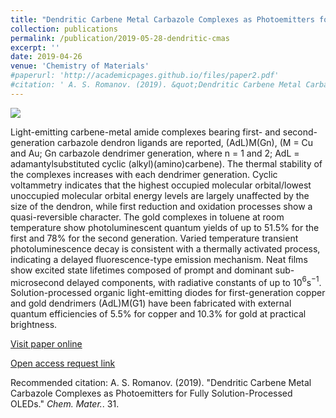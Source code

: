 ```yaml
---
title: "Dendritic Carbene Metal Carbazole Complexes as Photoemitters for Fully Solution-Processed OLEDs"
collection: publications
permalink: /publication/2019-05-28-dendritic-cmas
excerpt: ''
date: 2019-04-26
venue: 'Chemistry of Materials'
#paperurl: 'http://academicpages.github.io/files/paper2.pdf'
#citation: ' A. S. Romanov. (2019). &quot;Dendritic Carbene Metal Carbazole Complexes as Photoemitters for Fully Solution-Processed OLEDs.&quot; <i>Chem. Mater.</i>. 31.'
---
```


![](http://bdoptoelectronics.github.io/images/dendritic_CMAs_TOC.png)

Light-emitting carbene-metal amide complexes bearing first- and second-generation carbazole dendron ligands are reported, (AdL)M(Gn), (M = Cu and Au; Gn carbazole dendrimer generation, where n = 1 and 2; AdL = adamantylsubstituted cyclic (alkyl)(amino)carbene). The thermal stability of the complexes increases with each dendrimer generation. Cyclic voltammetry indicates that the highest occupied molecular orbital/lowest unoccupied molecular orbital energy levels are largely unaffected by the size of the dendron, while first reduction and oxidation processes show a quasi-reversible character. The gold complexes in toluene at room temperature show photoluminescent quantum yields of up to 51.5% for the first and 78% for the second generation. Varied temperature transient photoluminescence decay is consistent with a thermally activated process, indicating a delayed fluorescence-type emission mechanism. Neat films show excited state lifetimes composed of prompt and dominant sub-microsecond delayed components, with radiative constants of up to 10$^6$s$^{−1}$. Solution-processed organic light-emitting diodes for first-generation copper and gold dendrimers (AdL)M(G1) have been fabricated with external quantum efficiencies of 5.5% for copper and 10.3% for gold at practical brightness.

[Visit paper online](https://pubs.acs.org/doi/10.1021/acs.chemmater.8b05112)

[Open access request link](https://www.repository.cam.ac.uk/handle/1810/292389)

Recommended citation: A. S. Romanov. (2019). "Dendritic Carbene Metal Carbazole Complexes as Photoemitters for Fully Solution-Processed OLEDs." <i>Chem. Mater.</i>. 31.

